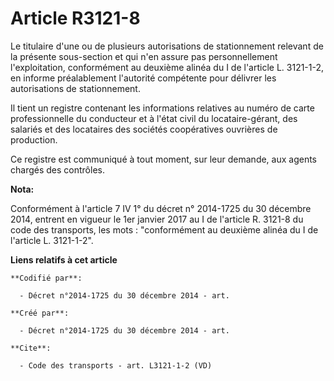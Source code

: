 # Article R3121-8

Le titulaire d'une ou de plusieurs autorisations de stationnement relevant de la présente sous-section et qui n'en assure pas
personnellement l'exploitation, conformément au deuxième alinéa du I de l'article L. 3121-1-2, en informe préalablement
l'autorité compétente pour délivrer les autorisations de stationnement. 

Il tient un registre contenant les informations relatives au numéro de carte professionnelle du conducteur et à l'état civil
du locataire-gérant, des salariés et des locataires des sociétés coopératives ouvrières de production. 

Ce registre est communiqué à tout moment, sur leur demande, aux agents chargés des contrôles.

**Nota:**

Conformément à l'article 7 IV 1° du décret n° 2014-1725 du 30 décembre  2014, entrent en vigueur le 1er janvier 2017 au I de
l'article R. 3121-8 du code des transports, les mots : "conformément au deuxième alinéa du I de l'article L. 3121-1-2".

**Liens relatifs à cet article**

	**Codifié par**:

	  - Décret n°2014-1725 du 30 décembre 2014 - art.

	**Créé par**:

	  - Décret n°2014-1725 du 30 décembre 2014 - art.

	**Cite**:

	  - Code des transports - art. L3121-1-2 (VD)
